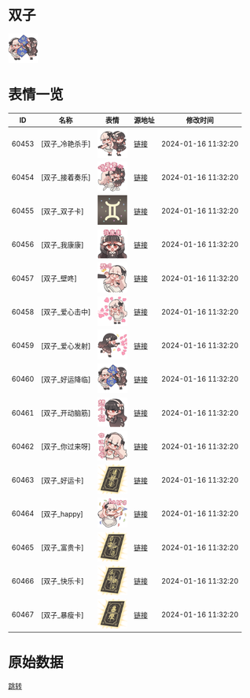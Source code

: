 # 双子

<img src="./cover.png" height="60" alt="cover" />

# 表情一览

|ID|名称|表情|源地址|修改时间|
|----|----|----|----|----|
|60453|[双子_冷艳杀手]|<img src="./pic/060453_%5B双子_冷艳杀手%5D.png" height="60" alt="冷艳杀手"/>|[链接](https://i0.hdslb.com/bfs/garb/d4a28a68934936926913157ed9d206caa80d5776.png)|2024-01-16 11:32:20|
|60454|[双子_接着奏乐]|<img src="./pic/060454_%5B双子_接着奏乐%5D.png" height="60" alt="接着奏乐"/>|[链接](https://i0.hdslb.com/bfs/garb/6ab452c5281e0c40e8a510993479a707e4f95320.png)|2024-01-16 11:32:20|
|60455|[双子_双子卡]|<img src="./pic/060455_%5B双子_双子卡%5D.png" height="60" alt="双子卡"/>|[链接](https://i0.hdslb.com/bfs/garb/d99cf1559c4f8ea5c5f394c5e83f2c21bd97b9d7.png)|2024-01-16 11:32:20|
|60456|[双子_我康康]|<img src="./pic/060456_%5B双子_我康康%5D.png" height="60" alt="我康康"/>|[链接](https://i0.hdslb.com/bfs/garb/3bf268b2ecdac3ccf8f4a2b05d4286cb0f3af91d.png)|2024-01-16 11:32:20|
|60457|[双子_壁咚]|<img src="./pic/060457_%5B双子_壁咚%5D.png" height="60" alt="壁咚"/>|[链接](https://i0.hdslb.com/bfs/garb/0903c587d3a2622484b8a552d43d1c2db18cf9c1.png)|2024-01-16 11:32:20|
|60458|[双子_爱心击中]|<img src="./pic/060458_%5B双子_爱心击中%5D.png" height="60" alt="爱心击中"/>|[链接](https://i0.hdslb.com/bfs/garb/383442004d331b3527a14a54f6dd20ef6d747281.png)|2024-01-16 11:32:20|
|60459|[双子_爱心发射]|<img src="./pic/060459_%5B双子_爱心发射%5D.png" height="60" alt="爱心发射"/>|[链接](https://i0.hdslb.com/bfs/garb/58e79f8c8b7d6dd59b14971597e1b70331025ed8.png)|2024-01-16 11:32:20|
|60460|[双子_好运降临]|<img src="./pic/060460_%5B双子_好运降临%5D.png" height="60" alt="好运降临"/>|[链接](https://i0.hdslb.com/bfs/garb/5fe0747bed2e44db3a756d75f7348249c76c23ed.png)|2024-01-16 11:32:20|
|60461|[双子_开动脑筋]|<img src="./pic/060461_%5B双子_开动脑筋%5D.png" height="60" alt="开动脑筋"/>|[链接](https://i0.hdslb.com/bfs/garb/b7bec96ac7ad8c435140182de7f66d1ff03fb946.png)|2024-01-16 11:32:20|
|60462|[双子_你过来呀]|<img src="./pic/060462_%5B双子_你过来呀%5D.png" height="60" alt="你过来呀"/>|[链接](https://i0.hdslb.com/bfs/garb/25bd5ce5fc1d840686c629fcc9b27382f077aed4.png)|2024-01-16 11:32:20|
|60463|[双子_好运卡]|<img src="./pic/060463_%5B双子_好运卡%5D.png" height="60" alt="好运卡"/>|[链接](https://i0.hdslb.com/bfs/garb/dcca7b25a48a02c4098b1c64fdc2525ca1629d07.png)|2024-01-16 11:32:20|
|60464|[双子_happy]|<img src="./pic/060464_%5B双子_happy%5D.png" height="60" alt="happy"/>|[链接](https://i0.hdslb.com/bfs/garb/e366dd399896b34d7d9d49eff877e6f3ace04d91.png)|2024-01-16 11:32:20|
|60465|[双子_富贵卡]|<img src="./pic/060465_%5B双子_富贵卡%5D.png" height="60" alt="富贵卡"/>|[链接](https://i0.hdslb.com/bfs/garb/2905e7ab9615fbfeadec680b75b003ab2743a3f6.png)|2024-01-16 11:32:20|
|60466|[双子_快乐卡]|<img src="./pic/060466_%5B双子_快乐卡%5D.png" height="60" alt="快乐卡"/>|[链接](https://i0.hdslb.com/bfs/garb/92133f2400b40476500a23ac5e6ae0db3e0d2637.png)|2024-01-16 11:32:20|
|60467|[双子_暴瘦卡]|<img src="./pic/060467_%5B双子_暴瘦卡%5D.png" height="60" alt="暴瘦卡"/>|[链接](https://i0.hdslb.com/bfs/garb/8201a5ffd49a9879d51256e2a6a497c4617e645f.png)|2024-01-16 11:32:20|

# 原始数据

[跳转](./raw.json)

